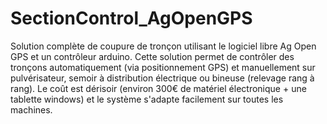 # SectionControl_AgOpenGPS
Solution complète de coupure de tronçon utilisant le logiciel libre Ag Open GPS et un contrôleur arduino. Cette solution permet de contrôler des tronçons automatiquement (via positionnement GPS) et manuellement sur pulvérisateur, semoir à distribution électrique ou bineuse (relevage rang à rang). Le coût est dérisoir (environ 300€ de matériel électronique + une tablette windows) et le système s'adapte facilement sur toutes les machines. 
